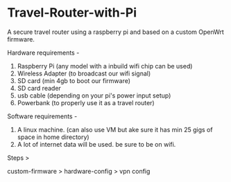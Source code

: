 # Travel-Router-with-Pi
A secure travel router using a raspberry pi and based on a custom OpenWrt firmware.

Hardware requirements -

1. Raspberry Pi (any model with a inbuild wifi chip can be used)
2. Wireless Adapter (to broadcast our wifi signal)
3. SD card (min 4gb to boot our firmware)
4. SD card reader
5. usb cable (depending on your pi's power input setup)
6. Powerbank (to properly use it as a travel router)

Software requirements -

1. A linux machine. (can also use VM but ake sure it has min 25 gigs of space in home directory)
2. A lot of internet data will be used. be sure to be on wifi.

Steps >

custom-firmware > hardware-config > vpn config
